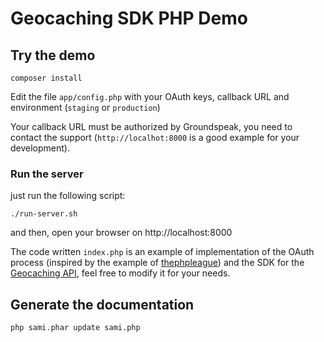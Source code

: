 # Geocaching SDK PHP Demo

## Try the demo

    composer install

Edit the file `app/config.php` with your OAuth keys, callback URL and environment (`staging` or `production`)

Your callback URL must be authorized by Groundspeak, you need to contact the support (`http://localhot:8000` is a good example for your development).

### Run the server

just run the following script:

    ./run-server.sh

and then, open your browser on http://localhost:8000


The code written `index.php` is an example of implementation of the OAuth process (inspired by the example of [thephpleague](https://github.com/thephpleague/oauth2-client)) and the SDK for the [Geocaching API](https://github.com/Surfoo/geocaching-php-sdk), feel free to modify it for your needs.

## Generate the documentation

    php sami.phar update sami.php